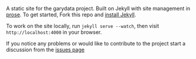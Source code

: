 A static site for the garydata project. Built on Jekyll  with
site management in [prose](http://prose.io). To get started, Fork this repo and [install Jekyll](http://jekyllrb.com/docs/installation).

To work on the site locally, run `jekyll serve --watch`, then visit `http://localhost:4000` in your browser.

If you notice any problems or would like to contribute to the project start a discussion from the [issues page](https://github.com/localdata/garydata/issues)
